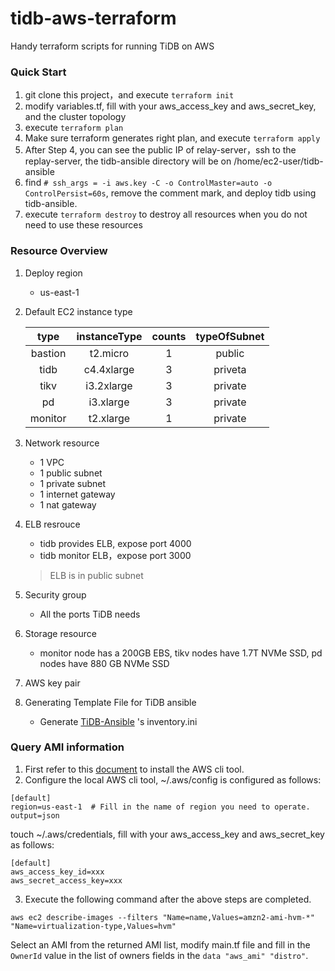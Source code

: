 # tidb-aws-terraform
Handy terraform scripts for running TiDB on AWS

### Quick Start
1. git clone this project，and execute `terraform init`
2. modify variables.tf, fill with your aws_access_key and aws_secret_key, and the cluster topology
3. execute `terraform plan`
4. Make sure terraform generates right plan, and execute `terraform apply`
5. After Step 4, you can see the public IP of relay-server，ssh to the replay-server, the tidb-ansible directory will be on /home/ec2-user/tidb-ansible
6. find `# ssh_args = -i aws.key -C -o ControlMaster=auto -o ControlPersist=60s`, remove the comment mark, and deploy tidb using tidb-ansible.
7. execute `terraform destroy` to destroy all resources when you do not need to use these resources

### Resource Overview
1. Deploy region

	* us-east-1

2. Default EC2 instance type

	| type  | instanceType  | counts | typeOfSubnet|
	| :-: |:-:| :-:| :-: |
	| bastion | t2.micro   | 1 | public  |
	| tidb    | c4.4xlarge | 3 | priveta |
	| tikv    | i3.2xlarge   | 3 | private |
	| pd      | i3.xlarge | 3 | private |
	| monitor | t2.xlarge   | 1 | private |

3. Network resource

	* 1 VPC
	* 1 public subnet
	* 1 private subnet
	* 1 internet gateway
	* 1 nat gateway

5. ELB resrouce

	* tidb provides ELB, expose port 4000
	* tidb monitor ELB，expose port 3000

	> ELB is in public subnet

6. Security group
	* All the ports TiDB needs

7. Storage resource
 	* monitor node has a 200GB EBS, tikv nodes have 1.7T NVMe SSD, pd nodes have 880 GB NVMe SSD

8. AWS key pair

9. Generating Template File for TiDB ansible
	* Generate [TiDB-Ansible](https://github.com/pingcap/tidb-ansible) 's inventory.ini

### Query AMI information
1. First refer to this [document](https://docs.aws.amazon.com/cli/latest/userguide/cli-chap-install.html) to install the AWS cli tool.
2. Configure the local AWS cli tool, ~/.aws/config is configured as follows:

```
[default]
region=us-east-1  # Fill in the name of region you need to operate.
output=json
```
touch ~/.aws/credentials, fill with your aws_access_key and aws_secret_key as follows:

 ```
[default]
aws_access_key_id=xxx
aws_secret_access_key=xxx
```
3. Execute the following command after the above steps are completed.

```shell
aws ec2 describe-images --filters "Name=name,Values=amzn2-ami-hvm-*" "Name=virtualization-type,Values=hvm"
```
Select an AMI from the returned AMI list, modify main.tf file and fill in the `OwnerId` value in the list of owners fields in the `data "aws_ami" "distro"`.
